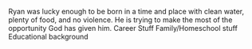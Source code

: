 Ryan was lucky enough to be born in a time and place with clean water, plenty of food, and no violence. He is trying to make the most of the opportunity God has given him. 
Career Stuff
Family/Homeschool stuff
Educational background
